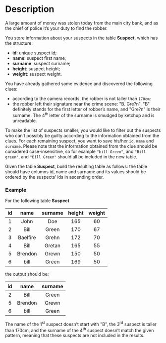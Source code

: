 # Description

A large amount of money was stolen today from the main city bank, and as the chief of police it’s your duty to find the robber.

You store information about your suspects in the table **Suspect**, which has the structure:

- **id**: unique suspect id;
- **name**: suspect first name;
- **surname**: suspect surname;
- **height**: suspect height;
- **weight**: suspect weight.

You have already gathered some evidence and discovered the following clues:

- according to the camera records, the robber is not taller than `170cm`;
- the robber left their signature near the crime scene: "B. Gre?n". "B" definitely stands for the first letter of robber’s name, and "Gre?n" is their surname. The 4<sup>th</sup> letter of the surname is smudged by ketchup and is unreadable.

To make the list of suspects smaller, you would like to filter out the suspects who can’t possibly be guilty according to the information obtained from the clues. For each remaining suspect, you want to save his/her `id`, `name` and `surname`. Please note that the information obtained from the clue should be considered case-insensitive, so for example `"bill Green"`, and `"Bill green"`, and `"Bill Green"` should all be included in the new table.

Given the table **Suspect**, build the resulting table as follows: the table should have columns id, name and surname and its values should be ordered by the suspects’ ids in ascending order.

### Example

For the following table **Suspect**

| **id** | **name** | **surname** | **height** | **weight** |
|:------:|:--------:|:-----------:|:----------:|:----------:|
|    1   |   John   |     Doe     |     165    |     60     |
|    2   |   Bill   |    Green    |     170    |     67     |
|    3   | Baelfire |    Grehn    |     172    |     70     |
|    4   |   Bill   |    Gretan   |     165    |     55     |
|    5   |  Brendon |    Grewn    |     150    |     50     |
|    6   |   bill   |    Green    |     169    |     50     |

the output should be:

| **id** | **name** | **surname** |
|:------:|:--------:|:-----------:|
|    2   |   Bill   |    Green    |
|    5   |  Brendon |    Grewn    |
|    6   |   bill   |    Green    |

The name of the 1<sup>​st</sup> suspect doesn’t start with "B", the 3<sup>​rd</sup> suspect is taller than 170cm, and the surname of the 4<sup>​th</sup> suspect doesn’t match the given pattern, meaning that these suspects are not included in the results.